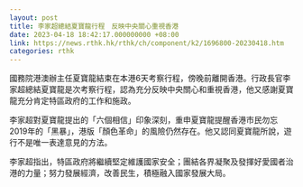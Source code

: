 ```yaml
---
layout: post
title: 李家超總結夏寶龍行程　反映中央關心重視香港
date: 2023-04-18 18:42:17.000000000 +08:00
link: https://news.rthk.hk/rthk/ch/component/k2/1696800-20230418.htm
categories: rthk
---
```


國務院港澳辦主任夏寶龍結束在本港6天考察行程，傍晚前離開香港。行政長官李家超總結夏寶龍是次考察行程，認為充分反映中央關心和重視香港，他又感謝夏寶龍充分肯定特區政府的工作和施政。

李家超對夏寶龍提出的「六個相信」印象深刻，重申夏寶龍提醒香港市民勿忘2019年的「黑暴」，港版「顏色革命」的風險仍然存在。他又認同夏寶龍所說，遊行不是唯一表達意見的方法。

李家超指出，特區政府將繼續堅定維護國家安全；團結各界凝聚及發揮好愛國者治港的力量；努力發展經濟，改善民生，積極融入國家發展大局。

